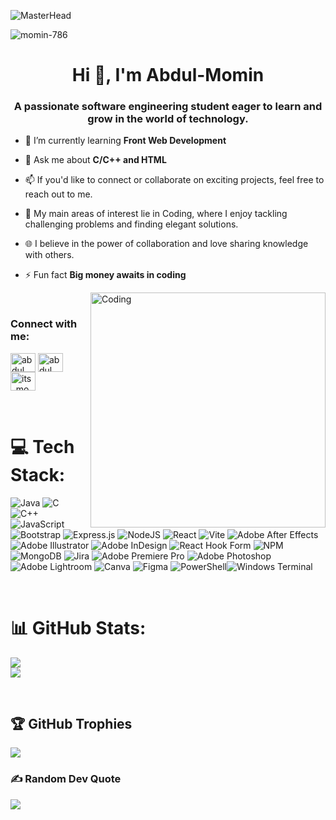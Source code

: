 ![MasterHead](https://i.pinimg.com/originals/0f/25/e4/0f25e4668c1c7740b5ed41835339d67f.gif)

  <p align="left"> <img src="https://komarev.com/ghpvc/?username=momin-786&label=Profile%20views&color=0e75b6&style=flat" alt="momin-786" /> </p>   <h1 align="center">Hi 👋, I'm Abdul-Momin</h1>
<h3 align="center">A passionate software engineering student eager to learn and grow in the world of technology.</h3>




- 🌱 I’m currently learning **Front Web Development**

- 💬 Ask me about **C/C++ and HTML**

- 📫 If you'd like to connect or collaborate on exciting projects, feel free to reach out to me.

- 🌟 My main areas of interest lie in Coding, where I enjoy tackling challenging problems and finding elegant solutions. 

- 🌐 I believe in the power of collaboration and love sharing knowledge with others.

- ⚡ Fun fact **Big money awaits in coding**

<img align="right" alt="Coding" width="376" src="https://i.pinimg.com/originals/e4/26/70/e426702edf874b181aced1e2fa5c6cde.gif">

&nbsp; <h3 align="left">Connect with me:</h3>

<p align="left">
<a href="https://www.linkedin.com/in/abdul-momin-b6876127a" target="blank"><img align="center" src="https://raw.githubusercontent.com/rahuldkjain/github-profile-readme-generator/master/src/images/icons/Social/linked-in-alt.svg" alt="abdul momin" height="30" width="40" /></a>
<a href="https://www.facebook.com/silent.m786?mibextid=ZbWKwL" target="blank"><img align="center" src="https://raw.githubusercontent.com/rahuldkjain/github-profile-readme-generator/master/src/images/icons/Social/facebook.svg" alt="abdul momin" height="30" width="40" /></a>
<a href="https://instagram.com/its_mominn?igshid=ZDc4ODBmNjlmNQ==" target="blank"><img align="center" src="https://raw.githubusercontent.com/rahuldkjain/github-profile-readme-generator/master/src/images/icons/Social/instagram.svg" alt="its_mominn" height="30" width="40" /></a>
</p>

&nbsp; 
# 💻 Tech Stack:

![Java](https://img.shields.io/badge/java-%23ED8B00.svg?style=for-the-badge&logo=openjdk&logoColor=white) ![C](https://img.shields.io/badge/c-%2300599C.svg?style=for-the-badge&logo=c&logoColor=white) ![C++](https://img.shields.io/badge/c++-%2300599C.svg?style=for-the-badge&logo=c%2B%2B&logoColor=white) ![JavaScript](https://img.shields.io/badge/javascript-%23323330.svg?style=for-the-badge&logo=javascript&logoColor=%23F7DF1E) ![Bootstrap](https://img.shields.io/badge/bootstrap-%238511FA.svg?style=for-the-badge&logo=bootstrap&logoColor=white) ![Express.js](https://img.shields.io/badge/express.js-%23404d59.svg?style=for-the-badge&logo=express&logoColor=%2361DAFB) ![NodeJS](https://img.shields.io/badge/node.js-6DA55F?style=for-the-badge&logo=node.js&logoColor=white) ![React](https://img.shields.io/badge/react-%2320232a.svg?style=for-the-badge&logo=react&logoColor=%2361DAFB) ![Vite](https://img.shields.io/badge/vite-%23646CFF.svg?style=for-the-badge&logo=vite&logoColor=white)
![Adobe After Effects](https://img.shields.io/badge/Adobe%20After%20Effects-9999FF.svg?style=for-the-badge&logo=Adobe%20After%20Effects&logoColor=white) ![Adobe Illustrator](https://img.shields.io/badge/adobeillustrator-%23FF9A00.svg?style=for-the-badge&logo=adobeillustrator&logoColor=white) ![Adobe InDesign](https://img.shields.io/badge/Adobe%20InDesign-49021F?style=for-the-badge&logo=adobeindesign&logoColor=white) ![React Hook Form](https://img.shields.io/badge/React%20Hook%20Form-%23EC5990.svg?style=for-the-badge&logo=reacthookform&logoColor=white) ![NPM](https://img.shields.io/badge/NPM-%23CB3837.svg?style=for-the-badge&logo=npm&logoColor=white) ![MongoDB](https://img.shields.io/badge/MongoDB-%234ea94b.svg?style=for-the-badge&logo=mongodb&logoColor=white) ![Jira](https://img.shields.io/badge/jira-%230A0FFF.svg?style=for-the-badge&logo=jira&logoColor=white) 
![Adobe Premiere Pro](https://img.shields.io/badge/Adobe%20Premiere%20Pro-9999FF.svg?style=for-the-badge&logo=Adobe%20Premiere%20Pro&logoColor=white)                             ![Adobe Photoshop](https://img.shields.io/badge/adobephotoshop-%2331A8FF.svg?style=for-the-badge&logo=adobephotoshop&logoColor=white) <br> ![Adobe Lightroom](https://img.shields.io/badge/Adobe%20Lightroom-31A8FF.svg?style=for-the-badge&logo=Adobe%20Lightroom&logoColor=white) ![Canva](https://img.shields.io/badge/Canva-%2300C4CC.svg?style=for-the-badge&logo=Canva&logoColor=white) ![Figma](https://img.shields.io/badge/figma-%23F24E1E.svg?style=for-the-badge&logo=figma&logoColor=white)
![PowerShell](https://img.shields.io/badge/PowerShell-%235391FE.svg?style=for-the-badge&logo=powershell&logoColor=white)![Windows Terminal](https://img.shields.io/badge/Windows%20Terminal-%234D4D4D.svg?style=for-the-badge&logo=windows-terminal&logoColor=white)


<!-- <p><img align="left" src="https://github-readme-stats.vercel.app/api/top-langs?username=momin-786&show_icons=true&locale=en&layout=compact" alt="momin-786" /></p>
 -->
 &nbsp;
 
 # 📊 GitHub Stats:
![](https://github-readme-stats.vercel.app/api?username=Momin-786&theme=dark&hide_border=false&include_all_commits=false&count_private=false)<br/>
![](https://github-readme-streak-stats.herokuapp.com/?user=Momin-786&theme=dark&hide_border=false)<br/>
 

&nbsp;
## 🏆 GitHub Trophies
![](https://github-profile-trophy.vercel.app/?username=Momin-786&theme=radical&no-frame=false&no-bg=true&margin-w=4)

### ✍️ Random Dev Quote
![](https://quotes-github-readme.vercel.app/api?type=horizontal&theme=radical)


